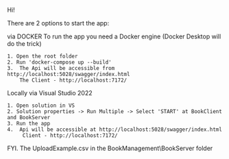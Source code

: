 Hi!

There are 2 options to start the app:

via DOCKER
	To run the app you need a Docker engine (Docker Desktop will do the trick)

	1. Open the root folder
	2. Run 'docker-compose up --build'
	3.  The Api will be accessible from http://localhost:5028/swagger/index.html
		The Client - http://localhost:7172/

Locally via Visual Studio 2022
	
	1. Open solution in VS
	2. Solution properties -> Run Multiple -> Select 'START' at BookClient and BookServer
	3. Run the app
	4.  Api will be accessible at http://localhost:5028/swagger/index.html
	     Client - http://localhost:7172/

FYI. The UploadExample.csv in the BookManagement\BookServer folder